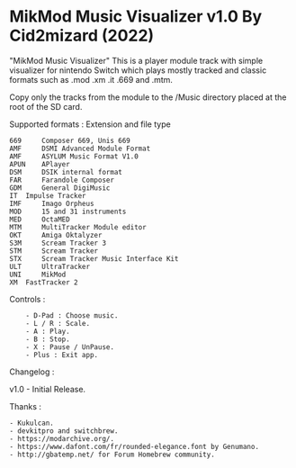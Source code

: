 # MikMod Music Visualizer v1.0 By Cid2mizard (2022)

"MikMod Music Visualizer" This is a player module track with simple visualizer for nintendo Switch which plays mostly tracked and classic formats such as .mod .xm .it .669 and .mtm. 

Copy only the tracks from the module to the /Music directory placed at the root of the SD card.

Supported formats :
	Extension and file type
	
	669 	Composer 669, Unis 669
	AMF 	DSMI Advanced Module Format
	AMF 	ASYLUM Music Format V1.0
	APUN 	APlayer
	DSM 	DSIK internal format
	FAR 	Farandole Composer
	GDM 	General DigiMusic
	IT 	Impulse Tracker
	IMF 	Imago Orpheus
	MOD 	15 and 31 instruments
	MED 	OctaMED
	MTM 	MultiTracker Module editor
	OKT 	Amiga Oktalyzer
	S3M 	Scream Tracker 3
	STM 	Scream Tracker
	STX 	Scream Tracker Music Interface Kit
	ULT 	UltraTracker
	UNI 	MikMod
	XM 	FastTracker 2 

Controls :

		- D-Pad : Choose music.
		- L / R : Scale.
		- A : Play.
		- B : Stop.
		- X : Pause / UnPause.
		- Plus : Exit app.

Changelog :

v1.0
	- Initial Release.

Thanks :

	- Kukulcan.
	- devkitpro and switchbrew.
	- https://modarchive.org/.
	- https://www.dafont.com/fr/rounded-elegance.font by Genumano.
	- http://gbatemp.net/ for Forum Homebrew community.
